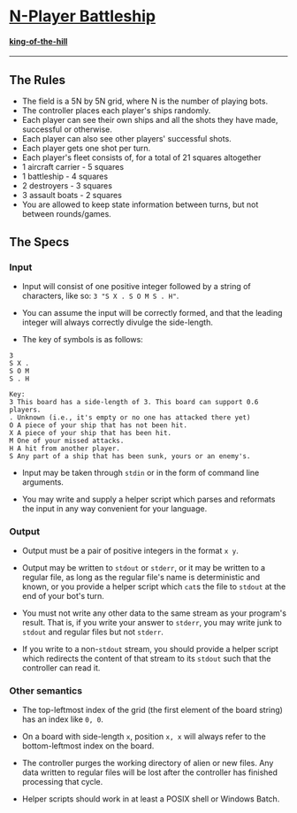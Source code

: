 # <a href="http://meta.codegolf.stackexchange.com/a/7632/46231">N-Player Battleship</a>
#### <a href="http://meta.codegolf.stackexchange.com/a/7632/46231">king-of-the-hill</a>
---
## The Rules
* The field is a 5N by 5N grid, where N is the number of playing bots.
* The controller places each player's ships randomly.
* Each player can see their own ships and all the shots they have made, successful or otherwise.
* Each player can also see other players' successful shots.
* Each player gets one shot per turn.
* Each player's fleet consists of, for a total of 21 squares altogether
 * 1 aircraft carrier - 5 squares
 * 1 battleship - 4 squares
 * 2 destroyers - 3 squares
 * 3 assault boats - 2 squares
* You are allowed to keep state information between turns, but not between rounds/games.

## The Specs
### Input

* Input will consist of one positive integer followed by a string of characters, like so: `3 "S X . S O M S . H"`.

* You can assume the input will be correctly formed, and that the leading integer will always correctly divulge the side-length.

* The key of symbols is as follows:

```
3
S X .
S O M
S . H

Key:
3 This board has a side-length of 3. This board can support 0.6 players.
. Unknown (i.e., it's empty or no one has attacked there yet)
O A piece of your ship that has not been hit.
X A piece of your ship that has been hit.
M One of your missed attacks.
H A hit from another player.
S Any part of a ship that has been sunk, yours or an enemy's.
```

* Input may be taken through `stdin` or in the form of command line arguments.

* You may write and supply a helper script which parses and reformats the input in any way convenient for your language.

### Output
* Output must be a pair of positive integers in the format `x y`.

* Output may be written to `stdout` or `stderr`, or it may be written to a regular file, as long as the regular file's name is deterministic and known, or you provide a helper script which `cat`s the file to `stdout` at the end of your bot's turn.

* You must not write any other data to the same stream as your program's result. That is, if you write your answer to `stderr`, you may write junk to `stdout` and regular files but not `stderr`.

* If you write to a non-`stdout` stream, you should provide a helper script which redirects the content of that stream to its `stdout` such that the controller can read it.

### Other semantics

* The top-leftmost index of the grid (the first element of the board string) has an index like `0, 0`.

* On a board with side-length `x`, position `x, x` will always refer to the bottom-leftmost index on the board.

* The controller purges the working directory of alien or new files. Any data written to regular files will be lost after the controller has finished processing that cycle.

* Helper scripts should work in at least a POSIX shell or Windows Batch.